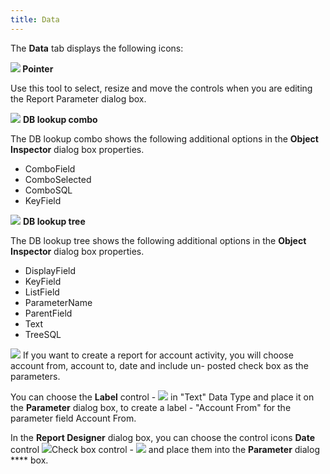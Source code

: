 ```yaml
---
title: Data
---
```



The **Data** tab displays the following  icons:


**![]({{site.rmgr_baseurl}}/img/rm_pointer.gif) Pointer**


Use this tool to select, resize and move the controls when you are editing  the Report Parameter dialog  box.


![]({{site.rmgr_baseurl}}/img/rm_db_lookup_combo.gif) **DB lookup combo**


The DB lookup combo shows the following additional options in the **Object Inspector** dialog box properties.

- ComboField
- ComboSelected
- ComboSQL
- KeyField



![]({{site.rmgr_baseurl}}/img/rm_db_lookuptree.gif) **DB lookup tree**


The DB lookup tree shows the following additional options in the **Object Inspector** dialog box properties.

- DisplayField
- KeyField
- ListField
- ParameterName
- ParentField
- Text
- TreeSQL



![]({{site.rmgr_baseurl}}/img/example.gif) If  you want to create a report for account activity, you will choose account  from, account to, date and include un- posted check box as the parameters.


You can choose the **Label**  control - ![]({{site.rmgr_baseurl}}/img/rm_label.gif) in "Text" Data Type and place it on  the **Parameter** dialog box, to create  a label - "Account From" for the parameter field Account From.


In the **Report 
 Designer** dialog box, you can choose the control icons **Date**  control ![]({{site.rmgr_baseurl}}/img/rm_date_time_picker.gif)Check box control - ![]({{site.rmgr_baseurl}}/img/rm_check_box.gif) and place  them into the **Parameter** dialog **** box.
